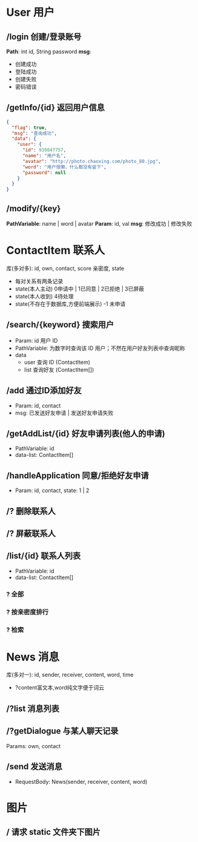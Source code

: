 # User 用户

## /login 创建/登录账号
**Path**: int id, String password
**msg**: 
+ 创建成功
+ 登陆成功
+ 创建失败
+ 密码错误

## /getInfo/{id} 返回用户信息

```json
{
  "flag": true,
  "msg": "查询成功",
  "data": {
    "user": {
      "id": 939847757,
      "name": "用户名",
      "avatar": "http://photo.chaoxing.com/photo_80.jpg",
      "word": "用户很懒，什么都没有留下",
      "password": null
    }
  }
}
```

## /modify/{key}
**PathVariable**: name | word | avatar
**Param**: id, val
**msg**: 修改成功 | 修改失败

# ContactItem 联系人
库(多对多): id, own, contact, score 亲密度, state
+ 每对关系有两条记录
+ state(本人主动) 0申请中 | 1已同意 | 2已拒绝 | 3已屏蔽
+ state(本人收到) 4待处理
+ state(不存在于数据库,方便前端展示) -1 未申请

## /search/{keyword} 搜索用户
+ Param: id 用户 ID
+ PathVariable: 为数字时查询该 ID 用户；不然在用户好友列表中查询昵称
+ data
  + user 查询 ID (ContactItem)
  + list 查询好友 (ContactItem[])

## /add 通过ID添加好友
+ Param: id, contact
+ msg: 已发送好友申请 | 发送好友申请失败

## /getAddList/{id} 好友申请列表(他人的申请)
+ PathVariable: id
+ data-list: ContactItem[]

## /handleApplication 同意/拒绝好友申请
+ Param: id, contact, state: 1 | 2

## /? 删除联系人

## /? 屏蔽联系人

## /list/{id} 联系人列表
+ PathVariable: id
+ data-list: ContactItem[]

### ? 全部
### ? 按亲密度排行
### ? 检索

# News 消息
库(多对一): id, sender, receiver, content, word, time
+ ?content富文本,word纯文字便于词云

## /?list 消息列表

## /?getDialogue 与某人聊天记录
Params: own, contact

## /send 发送消息
+ RequestBody: News(sender, receiver, content, word)

# 图片

## / 请求 static 文件夹下图片
